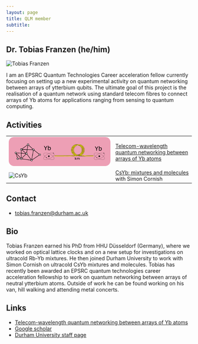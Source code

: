 ```yaml
---
layout: page
title: QLM member
subtitle:
---
```


## Dr. Tobias Franzen (he/him)
<img src="franzen.jpg" alt="Tobias Franzen" width=200/>

I am an EPSRC Quantum Technologies Career acceleration fellow currently focusing on setting up a new experimental activity  on quantum networking between arrays of ytterbium qubits. The ultimate goal of this project is the realisation of a quantum network using standard telecom fibres to connect arrays of Yb atoms for applications ranging from sensing to quantum computing.

## Activities

<table>
<tr><td>
<a href = "/research/tech/networking"> <img src="../../research/tech/networking/networking.png" alt="Quantum networking"/></a>
</td><td>
<a href = "/research/tech/networking">Telecom-wavelength quantum networking between arrays of Yb atoms </a> <br/></td></tr><tr>
<td><img src="../../research/coldmol/csyb/img/Yb_MOT.jpg" alt="CsYb" width=200/></td><td><a href="https://www.cornishlabs.uk/csyb"> CsYb: mixtures and molecules</a> <br/> with Simon Cornish</td></tr>
</table>

## Contact

* [tobias.franzen@durham.ac.uk](tobias.franzen@durham.ac.uk)

## Bio

Tobias Franzen earned his PhD from HHU Düsseldorf (Germany), where we worked on optical lattice clocks and on a new setup for investigations on ultracold Rb-Yb mixtures. He then joined Durham University to work with Simon Cornish on ultracold CsYb mixtures and molecules. Tobias has recently been awarded an EPSRC quantum technologies career acceleration fellowship to work on quantum networking between arrays of neutral ytterbium atoms. Outside of work he can be found working on his van, hill walking and attending metal concerts.

## Links
* [Telecom-wavelength quantum networking between arrays of Yb atoms](/research/tech/networking)
* [Google scholar](https://scholar.google.com/citations?user=_Doo0okAAAAJ&hl=en&oi=ao)
* [Durham University staff page](https://www.durham.ac.uk/staff/tobias-franzen/)



